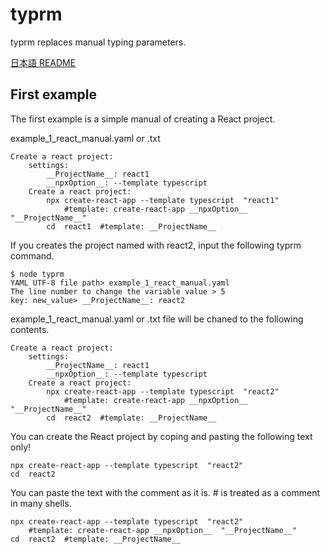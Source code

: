 # typrm

typrm replaces manual typing parameters.

[日本語 README](./README-jp.md)


## First example

The first example is a simple manual of creating a React project.

example_1_react_manual.yaml or .txt

    Create a react project:
        settings:
            __ProjectName__: react1
            __npxOption__: --template typescript
        Create a react project:
            npx create-react-app --template typescript  "react1"
                #template: create-react-app __npxOption__  "__ProjectName__"
            cd  react1  #template: __ProjectName__

If you creates the project named with react2,
input the following typrm command.

    $ node typrm
    YAML UTF-8 file path> example_1_react_manual.yaml
    The line number to change the variable value > 5
    key: new_value> __ProjectName__: react2

example_1_react_manual.yaml or .txt file will be chaned to the following contents.

    Create a react project:
        settings:
            __ProjectName__: react1
            __npxOption__: --template typescript
        Create a react project:
            npx create-react-app --template typescript  "react2"
                #template: create-react-app __npxOption__  "__ProjectName__"
            cd  react2  #template: __ProjectName__

You can create the React project by coping and pasting the following text only!

    npx create-react-app --template typescript  "react2"
    cd  react2

You can paste the text with the comment as it is. # is treated as a comment in many shells.

    npx create-react-app --template typescript  "react2"
        #template: create-react-app __npxOption__  "__ProjectName__"
    cd  react2  #template: __ProjectName__
